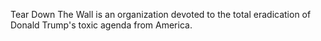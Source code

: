 Tear Down The Wall is an organization devoted to the total eradication of Donald Trump's toxic agenda from America.